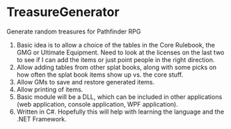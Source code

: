 # TreasureGenerator
Generate random treasures for Pathfinder RPG
1. Basic idea is to allow a choice of the tables in the Core Rulebook, the GMG or Ultimate Equipment. 
Need to look at the licenses on the last two to see if I can add the items or just point people in the right direction.
2. Allow adding tables from other splat books, along with some picks on how often the splat book items show up vs. the core
stuff.
3. Allow GMs to save and restore generated items.
4. Allow printing of items.
5. Basic module will be a DLL, which can be included in other applications (web application, console application, WPF application).
6. Written in C#. Hopefully this will help with learning the language and the .NET Framework.
